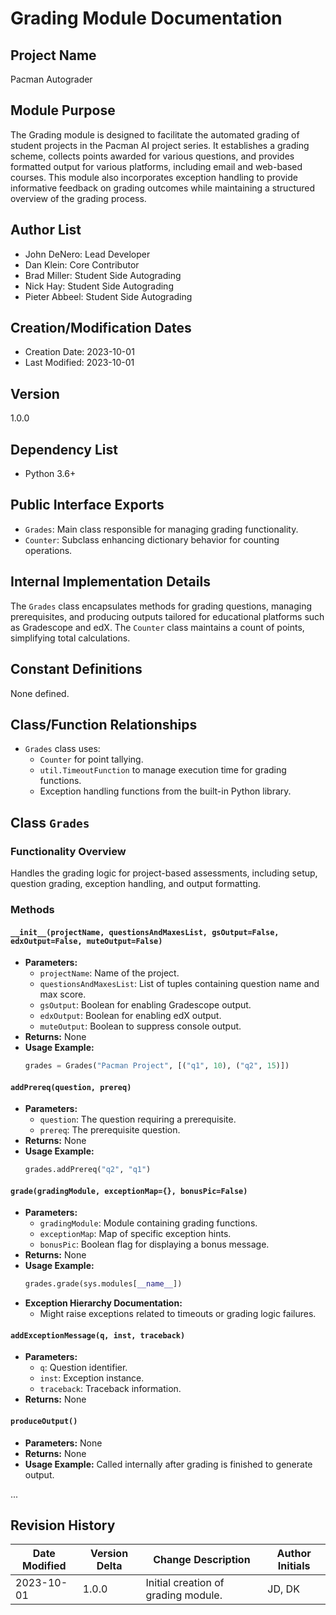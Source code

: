 # Grading Module Documentation

## Project Name
Pacman Autograder

## Module Purpose
The Grading module is designed to facilitate the automated grading of student projects 
in the Pacman AI project series. It establishes a grading scheme, collects points 
awarded for various questions, and provides formatted output for various platforms, 
including email and web-based courses. This module also incorporates exception handling 
to provide informative feedback on grading outcomes while maintaining a structured 
overview of the grading process.

## Author List
- John DeNero: Lead Developer
- Dan Klein: Core Contributor
- Brad Miller: Student Side Autograding
- Nick Hay: Student Side Autograding
- Pieter Abbeel: Student Side Autograding

## Creation/Modification Dates
- Creation Date: 2023-10-01
- Last Modified: 2023-10-01

## Version
1.0.0

## Dependency List
- Python 3.6+

## Public Interface Exports
- `Grades`: Main class responsible for managing grading functionality.
- `Counter`: Subclass enhancing dictionary behavior for counting operations.

## Internal Implementation Details
The `Grades` class encapsulates methods for grading questions, managing 
prerequisites, and producing outputs tailored for educational platforms such 
as Gradescope and edX. The `Counter` class maintains a count of points, simplifying 
total calculations.

## Constant Definitions
None defined.

## Class/Function Relationships
- `Grades` class uses:
  - `Counter` for point tallying.
  - `util.TimeoutFunction` to manage execution time for grading functions.
  - Exception handling functions from the built-in Python library.

## Class `Grades`

### Functionality Overview
Handles the grading logic for project-based assessments, including setup, question 
grading, exception handling, and output formatting.

### Methods

#### `__init__(projectName, questionsAndMaxesList, gsOutput=False, edxOutput=False, muteOutput=False)`
- **Parameters:**
  - `projectName`: Name of the project.
  - `questionsAndMaxesList`: List of tuples containing question name and max score.
  - `gsOutput`: Boolean for enabling Gradescope output.
  - `edxOutput`: Boolean for enabling edX output.
  - `muteOutput`: Boolean to suppress console output.
- **Returns:** None
- **Usage Example:**
  ```python
  grades = Grades("Pacman Project", [("q1", 10), ("q2", 15)])
  ```

#### `addPrereq(question, prereq)`
- **Parameters:**
  - `question`: The question requiring a prerequisite.
  - `prereq`: The prerequisite question.
- **Returns:** None
- **Usage Example:**
  ```python
  grades.addPrereq("q2", "q1")
  ```

#### `grade(gradingModule, exceptionMap={}, bonusPic=False)`
- **Parameters:**
  - `gradingModule`: Module containing grading functions.
  - `exceptionMap`: Map of specific exception hints.
  - `bonusPic`: Boolean flag for displaying a bonus message.
- **Returns:** None
- **Usage Example:**
  ```python
  grades.grade(sys.modules[__name__])
  ```
- **Exception Hierarchy Documentation:**
  - Might raise exceptions related to timeouts or grading logic failures.

#### `addExceptionMessage(q, inst, traceback)`
- **Parameters:**
  - `q`: Question identifier.
  - `inst`: Exception instance.
  - `traceback`: Traceback information.
- **Returns:** None

#### `produceOutput()`
- **Parameters:** None
- **Returns:** None
- **Usage Example:** Called internally after grading is finished to generate output.

...

## Revision History

| Date Modified | Version Delta | Change Description                           | Author Initials |
|---------------|---------------|---------------------------------------------|------------------|
| 2023-10-01    | 1.0.0        | Initial creation of grading module.         | JD, DK           |